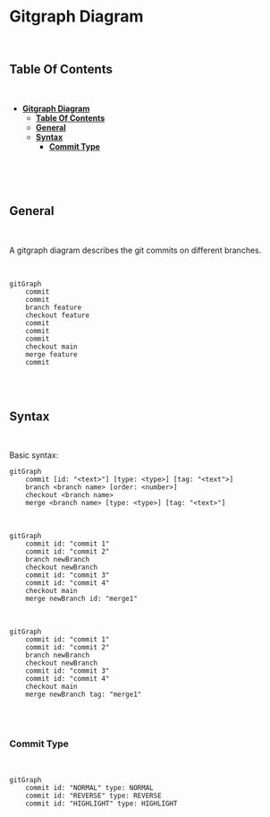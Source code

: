 # **Gitgraph Diagram**
<br>

## **Table Of Contents**
<br>

- [**Gitgraph Diagram**](#gitgraph-diagram)
  - [**Table Of Contents**](#table-of-contents)
  - [**General**](#general)
  - [**Syntax**](#syntax)
    - [**Commit Type**](#commit-type)

<br>
<br>
<br>

## **General**
<br>

A gitgraph diagram describes the git commits on different branches.

<br>

```mermaid
gitGraph
    commit
    commit
    branch feature
    checkout feature
    commit
    commit
    commit
    checkout main
    merge feature
    commit
```

<br>
<br>

## **Syntax**
<br>

Basic syntax:

```
gitGraph
    commit [id: "<text>"] [type: <type>] [tag: "<text">]
    branch <branch name> [order: <number>]
    checkout <branch name>
    merge <branch name> [type: <type>] [tag: "<text>"]
```

<br>

```
gitGraph
    commit id: "commit 1"
    commit id: "commit 2"
    branch newBranch
    checkout newBranch
    commit id: "commit 3"
    commit id: "commit 4"
    checkout main
    merge newBranch id: "merge1"
```

<br>

```mermaid
gitGraph
    commit id: "commit 1"
    commit id: "commit 2"
    branch newBranch
    checkout newBranch
    commit id: "commit 3"
    commit id: "commit 4"
    checkout main
    merge newBranch tag: "merge1"
```

<br>
<br>

### **Commit Type**
<br>

```mermaid
gitGraph
    commit id: "NORMAL" type: NORMAL
    commit id: "REVERSE" type: REVERSE
    commit id: "HIGHLIGHT" type: HIGHLIGHT
```